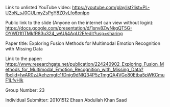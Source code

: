 Link to unlisted YouTube video: https://youtube.com/playlist?list=PL-U2bN_sJ0CULmyZsPgY8ZOvLfo6pnIpo

Public link to the slide (Anyone on the internet can view without login): https://docs.google.com/presentation/d/1snv8ZwNkgQT5G-OYWD1fITMkfR83u324_wAUj4AqU2E/edit?usp=sharing

Paper title: Exploring Fusion Methods for Multimodal Emotion Recognition with Missing Data


Link to the paper: https://www.researchgate.net/publication/224240902_Exploring_Fusion_Methods_for_Multimodal_Emotion_Recognition_with_Missing_Data?fbclid=IwAR0zJAehzmgfc1fDnig9dNIQ34P5zTmgQA4VGo80Etba5pWKCmuF1LfvHlk

Group Number: 23

Individual Submitter: 20101512 Ehsan Abdullah Khan Saad
